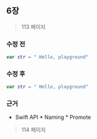 
## 6장
> 113 페이지

### 수정 전
```swift
var str = " Hello, playground"
```

### 수정 후
```swift
var str = " Hello, playground"
```

### 근거
* Swift API
        * Naming
                * Promote



               
> 114 페이지 
